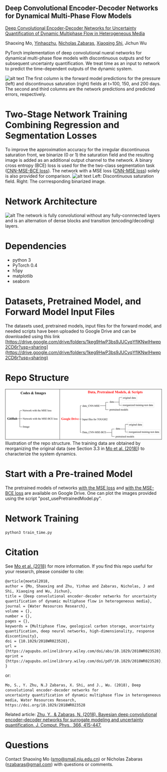 ## Deep Convolutional Encoder-Decoder Networks for Dynamical Multi-Phase Flow Models
[Deep Convolutional Encoder-Decoder Networks for Uncertainty Quantification of Dynamic Multiphase Flow in Heterogeneous Media](https://agupubs.onlinelibrary.wiley.com/doi/abs/10.1029/2018WR023528)

Shaoxing Mo, [Yinhaozhu](https://scholar.google.com/citations?user=SZmaVZMAAAAJ&hl=en&oi=sra), [Nicholas Zabaras](https://www.zabaras.com/), [Xiaoqing Shi](https://scholar.google.com/citations?user=MLKqgKoAAAAJ&hl=en&oi=sra), Jichun Wu

PyTorch implementation of deep convolutional nueral networks for dynamical multi-phase flow models with discontinuous outputs and for subsequent uncertainty quantification. We treat time as an input to network to predict the time-dependent outputs of the dynamic system.

![alt text](https://github.com/njujinchun/dcedn-gcs/blob/master/images/N_1600_output_5_ls50_var1.png)
The first column is the forward model predictions for the pressure (left) and discontinuous saturation (right) fields at t=100, 150, and 200 days. The second and third columns are the network predictions and predicted errors, respectively.

# Two-Stage Network Training Combining Regression and Segmentation Losses
To improve the approximation accuracy for the irregular discontinuous saturation front, we binarize (0 or 1) the saturation field and the resulting image is added as an additional output channel to the network. A binary cross entropy (BCE) loss is used for the the two-class segmentation task ([CNN-MSE-BCE loss](https://github.com/njujinchun/dcedn-gcs/tree/master/CNN-MSE-BCE%20loss)). The network with a MSE loss ([CNN-MSE loss](https://github.com/njujinchun/dcedn-gcs/tree/master/CNN-MSE%20loss)) solely is also provided for comparison.
![alt text](https://github.com/njujinchun/dcedn-gcs/blob/master/images/Sg_binarized.png)
Left: Discontinuous saturation field. Right: The corrresponding binarized image.

# Network Architecture
![alt](https://github.com/njujinchun/dcedn-gcs/blob/master/images/DCEDN.png)
The network is fully convolutional without any fully-connnected layers and is an alternation of dense blocks and transition (encoding/decoding) layers.

# Dependencies
* python 3
* PyTorch 0.4
* h5py
* matplotlib
* seaborn

# Datasets, Pretrained Model, and Forward Model Input Files
The datasets used, pretrained models, input files for the forward model, and needed scripts have been uploaded to Google Drive and can be downloaded using this link [https://drive.google.com/drive/folders/1keg9HwP3bs9JUCyqYflKNwIHwep2CD6r?usp=sharing](https://drive.google.com/drive/folders/1keg9HwP3bs9JUCyqYflKNwIHwep2CD6r?usp=sharing)

# Repo Structure
![alt](https://github.com/njujinchun/dcedn-gcs/blob/master/images/Repo-structure.png)
Illustration of the repo structure. The training data are obtained by reorganizing the original data (see Section 3.3 in [Mo et al. (2018)](https://agupubs.onlinelibrary.wiley.com/doi/abs/10.1029/2018WR023528)) to characterize the system dynamics.

# Start with a Pre-trained Model
The pretrained models of networks [with the MSE loss](https://drive.google.com/file/d/1VtcpywvbUzTEXr1IU7GZtewXi1UWCuz2/view?usp=sharing) and [with the MSE-BCE loss](https://drive.google.com/open?id=1-CPrGxw6fnIeXFRr1sHhbnOZffGoyWT7) are available on Google Drive. One can plot the images provided using the script "post_usePretrainedModel.py".

# Network Training
```
python3 train_time.py
```
# Citation
See [Mo et al. (2018)](https://agupubs.onlinelibrary.wiley.com/doi/abs/10.1029/2018WR023528) for more information. If you find this repo useful for your research, please consider to cite:
```
@article{moetal2018,
author = {Mo, Shaoxing and Zhu, Yinhao and Zabaras, Nicholas, J and Shi, Xiaoqing and Wu, Jichun},
title = {Deep convolutional encoder-decoder networks for uncertainty quantification of dynamic multiphase flow in heterogeneous media},
journal = {Water Resources Research},
volume = {},
number = {},
pages = {},
keywords = {Multiphase flow, geological carbon storage, uncertainty quantification, deep neural networks, high-dimensionality, response discontinuity},
doi = {10.1029/2018WR023528},
url = {https://agupubs.onlinelibrary.wiley.com/doi/abs/10.1029/2018WR023528},
eprint = {https://agupubs.onlinelibrary.wiley.com/doi/pdf/10.1029/2018WR023528},
}
```
or:
```
Mo, S., Y. Zhu, N.J Zabaras, X. Shi, and J., Wu. (2018), Deep convolutional encoder‐decoder networks for 
uncertainty quantification of dynamic multiphase flow in heterogeneous media, Water Resources Research, 
https://doi.org/10.1029/2018WR023528
```
Related article: [Zhu, Y., & Zabaras, N. (2018). Bayesian deep convolutional encoder–decoder networks for surrogate modeling and uncertainty quantification. J. Comput. Phys., 366, 415-447.](https://www.sciencedirect.com/science/article/pii/S0021999118302341)

# Questions
Contact Shaoxing Mo (smo@smail.nju.edu.cn) or Nicholas Zabaras (nzabaras@gmail.com) with questions or comments.
